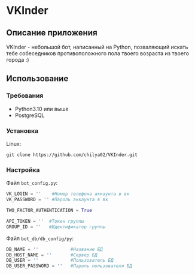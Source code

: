 # VKInder
## Описание приложения
VKInder - небольшой бот, написанный на Python, позваляющий искать тебе собеседников противоположного пола твоего возраста из твоего города :)
## Использование 
### Требования
* Python3.10 или выше
* PostgreSQL
### Установка
Linux:

```Linux
git clone https://github.com/chilya02/VKInder.git
```

### Настройка
Файл `bot_config.py`:
```Python
VK_LOGIN = ''    #Номер телефона аккаунта в вк
VK_PASSWORD = '' #Пароль аккаунта в вк

TWO_FACTOR_AUTHENTICATION = True

API_TOKEN = ''  #Токен группы
GROUP_ID = ''   #Идентификатор группы
```

Файл `bot_db/db_config/py`:
```Python
DB_NAME = ''            #Название БД
DB_HOST_NAME = ''       #Сервер БД
DB_USER = ''            #Пользователь БД
DB_USER_PASSWORD = ''   #Пароль пользователя БД
```
